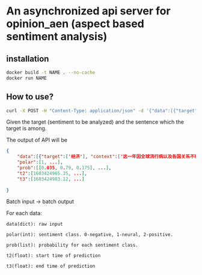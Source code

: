 # An asynchronized api server for opinion_aen (aspect based sentiment analysis)

## installation
```bash
docker build -t NAME . --no-cache
docker run NAME
```

## How to use?
```bash
curl -X POST -H "Content-Type: application/json" -d '{"data":[{"target":"WORD", "context":"SENTENCE"}], "batch_size":100}' 'http://YOUR_IP:1600/predict'
```
Given the target (sentiment to be analyzed) and the sentence which the target is among.

The output of API will be
```json
{
	"data":[{"target":['经济'], "context":['这一年因全球流行病以及各国关系不稳定, 使得经济状况不佳, 但股市经过一个下修后已经回升甚至创新高']}, ...],
	"polar":[1, ...],
	"prob":[[0.035, 0.79, 0.175], ...],
	"t2":[1603424965.35, ...],
	"t3":[1603424983.12, ...]
	
}
```
Batch input -> batch output

For each data:

	data(dict): raw input

	polar(int): sentiment class. 0-negative, 1-neural, 2-positive.

	prob(list): probability for each sentiment class.

	t2(float): start time of prediction

	t3(float): end time of prediction

